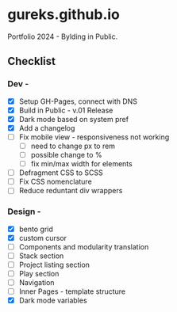 # gureks.github.io

Portfolio 2024 - Bylding in Public.

## Checklist

### Dev -

- [x] Setup GH-Pages, connect with DNS
- [x] Build in Public - v.01 Release
- [x] Dark mode based on system pref
- [x] Add a changelog
- [ ] Fix mobile view - responsiveness not working
  - [ ] need to change px to rem
  - [ ] possible change to %
  - [ ] fix min/max width for elements
- [ ] Defragment CSS to SCSS
- [ ] Fix CSS nomenclature
- [ ] Reduce reduntant div wrappers

### Design -

- [x] bento grid
- [x] custom cursor
- [ ] Components and modularity translation
- [ ] Stack section
- [ ] Project listing section
- [ ] Play section
- [ ] Navigation
- [ ] Inner Pages - template structure
- [x] Dark mode variables
